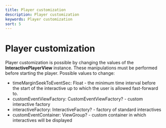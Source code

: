 ```yaml
---
title: Player customization
description: Player customization
keywords: Player customization
sort: 5
---
```


# Player customization

Player customization is possible by changing the values ​​of the **InteractivePlayerView** instance.
These manipulations must be performed before starting the player.
Possible values to change:

- timeMarginSeekToEventSec: Float - the minimum time interval before the start of the interactive up to which
  the user is allowed fast-forward to.
- customEventViewFactory: CustomEventViewFactory? - custom interactive factory
- interactiveFactory: InteractiveFactory? - factory of standard interactives
- customEventContainer: ViewGroup? - custom container in which interactives will be displayed
